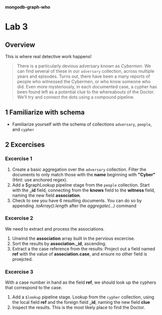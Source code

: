 __mongodb-graph-who__

Lab 3
===========

Overview
----------

This is where real detective work happens!
>There is a particularly devious adversary known as _Cybermen_. We can find several of these in our `adversary` collection, across multiple years and episodes.
Turns out, there have been a many reports of people who witnessed the Cybermen, or who know someone who did. Even more mysteriously, in each documented case, a cypher has been found left as a potential clue to the whereabouts of the Doctor. We'll try and connect the dots using a compound pipeline. 


## 1 Familiarize with schema
-  Familiarize yourself with the schema of collections `adversary`, `people`, and `cypher`

## 2 Excercises

### Excercise 1

1. Create a basic aggregation over the `adversary` collection. Filter the documents to only match those with the **name** beginning with **"Cyber"** (Hint: use anchored regex).
1. Add a $graphLookup pipeline stage from the `people` collection. Start with the **_id** field, connecting from the **knows** field to the **witness** field, naming the new field **association**. 
1. Check to see you have 6 resulting documents. You can do so by appending _.toArray().length_ after the _aggregate(...)_ command

### Excercise 2
We need to extract and process the associations.
1. Unwind the **association** array built in the pervious excercise.
1. Sort the results by **association._id**, ascending.
1. Extract a the case reference from the results: Project out a field named **ref** with the value of **association.case**, and ensure no other field is proejcted.

### Excercise 3
With a case number in hand as the field **ref**, we should look up the cyphers that correspond to the case.
1. Add a `$lookup` pipeline stage. Lookup from the `cypher` collection, using the local field **ref** and the foreign field **_id**, naming the new field **clue**
1. Inspect the results. This is the most likely place to find the Doctor.

<!--
db.adversary.aggregate([
    {$match:{name:/^Cyber/}},
    {$graphLookup:{
        from: 'people',
        startWith: '$_id',
        connectFromField: 'knows',
        connectToField: 'witness',
        as: 'association',
        }
    },
    {$unwind:'$association'},
    {$sort: {'association._id':1}},
    {$project:{ref:'$association.case', _id:0}},
    {$lookup: {from: 'cypher', localField: 'ref', foreignField: '_id', as: 'clue' }}
])
-->

